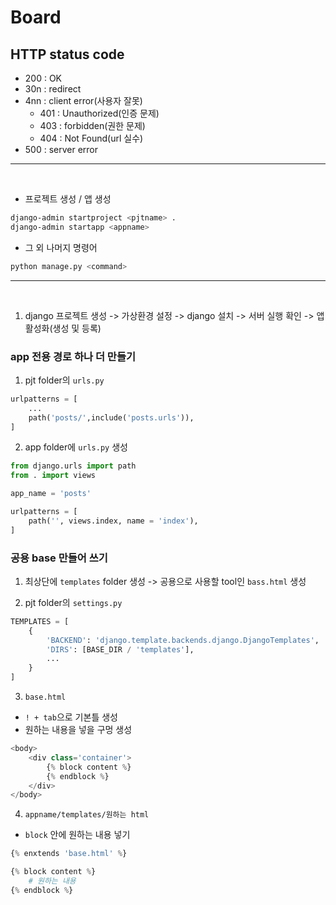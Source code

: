 # Board

## HTTP status code

- 200 : OK
- 30n : redirect
- 4nn : client error(사용자 잘못)
    - 401 : Unauthorized(인증 문제)
    - 403 : forbidden(권한 문제)
    - 404 : Not Found(url 실수)
- 500 : server error
--- 
<br>

- 프로젝트 생성 / 앱 생성

```bash
django-admin startproject <pjtname> .
django-admin startapp <appname>
```

- 그 외 나머지 명령어

```bash
python manage.py <command>
```

---
<br>

1. django 프로젝트 생성 -> 가상환경 설정 -> django 설치 -> 서버 실행 확인 -> 앱 활성화(생성 및 등록)


### app 전용 경로 하나 더 만들기

1.  pjt folder의 `urls.py`

```python
urlpatterns = [
    ...
    path('posts/',include('posts.urls')),
]
```

2. app folder에 `urls.py` 생성

```python 
from django.urls import path
from . import views

app_name = 'posts'

urlpatterns = [
    path('', views.index, name = 'index'),
]

```

### 공용 base 만들어 쓰기

1. 최상단에 `templates` folder 생성 -> 공용으로 사용할 tool인 `bass.html` 생성

2. pjt folder의 `settings.py`

```python
TEMPLATES = [
    {
        'BACKEND': 'django.template.backends.django.DjangoTemplates',
        'DIRS': [BASE_DIR / 'templates'],
        ...
    }
]
```

3. `base.html`
- `! + tab`으로 기본틀 생성
- 원하는 내용을 넣을 구멍 생성
```python
<body>
    <div class='container'>
        {% block content %}
        {% endblock %}
    </div>
</body>
```

4. `appname/templates/원하는 html`
- `block` 안에 원하는 내용 넣기
```python
{% enxtends 'base.html' %}

{% block content %}
    # 원하는 내용
{% endblock %}
```